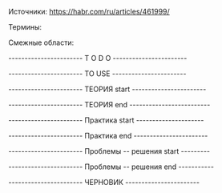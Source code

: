 Источники:
   https://habr.com/ru/articles/461999/

   
Термины:

Смежные области:


----------------------- T O D O  -----------------------  



----------------------- TO USE  -----------------------  



----------------------- ТЕОРИЯ start -----------------------  

----------------------- ТЕОРИЯ end ------------------------- 


----------------------- Практика start ---------------------

----------------------- Практика end -----------------------



----------------------- Проблемы -- решения start ---------

----------------------- Проблемы -- решения end -----------








----------------------- ЧЕРНОВИК -----------------------








